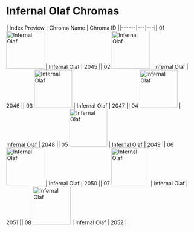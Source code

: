 # Infernal Olaf Chromas

| Index  Preview | Chroma Name | Chroma ID ||------|---|---|| 01  <img src='https://raw.communitydragon.org/latest/plugins/rcp-be-lol-game-data/global/default/v1/champion-chroma-images/2/2045.png' alt='Infernal Olaf' width='100'> | Infernal Olaf | 2045 || 02  <img src='https://raw.communitydragon.org/latest/plugins/rcp-be-lol-game-data/global/default/v1/champion-chroma-images/2/2046.png' alt='Infernal Olaf' width='100'> | Infernal Olaf | 2046 || 03  <img src='https://raw.communitydragon.org/latest/plugins/rcp-be-lol-game-data/global/default/v1/champion-chroma-images/2/2047.png' alt='Infernal Olaf' width='100'> | Infernal Olaf | 2047 || 04  <img src='https://raw.communitydragon.org/latest/plugins/rcp-be-lol-game-data/global/default/v1/champion-chroma-images/2/2048.png' alt='Infernal Olaf' width='100'> | Infernal Olaf | 2048 || 05  <img src='https://raw.communitydragon.org/latest/plugins/rcp-be-lol-game-data/global/default/v1/champion-chroma-images/2/2049.png' alt='Infernal Olaf' width='100'> | Infernal Olaf | 2049 || 06  <img src='https://raw.communitydragon.org/latest/plugins/rcp-be-lol-game-data/global/default/v1/champion-chroma-images/2/2050.png' alt='Infernal Olaf' width='100'> | Infernal Olaf | 2050 || 07  <img src='https://raw.communitydragon.org/latest/plugins/rcp-be-lol-game-data/global/default/v1/champion-chroma-images/2/2051.png' alt='Infernal Olaf' width='100'> | Infernal Olaf | 2051 || 08  <img src='https://raw.communitydragon.org/latest/plugins/rcp-be-lol-game-data/global/default/v1/champion-chroma-images/2/2052.png' alt='Infernal Olaf' width='100'> | Infernal Olaf | 2052 |